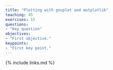 ```yaml
---
title: "Plotting with gnuplot and matplotlib"
teaching: 45
exercises: 15
questions:
- "Key question"
objectives:
- "First objective."
keypoints:
- "First key point."
---
```


{% include links.md %}